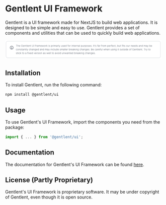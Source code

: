 # Gentlent UI Framework

Gentlent is a UI framework made for NextJS to build web applications. It is designed to be simple and easy to use. Gentlent provides a set of components and utilities that can be used to quickly build web applications.

![The Gentlent UI framework is primarly used for internal purposes. It's far from perfect, but fits our needs and may be constantly changed and may include smaller breaking changes. Be careful when using it outside of Gentlent. Try to stick to a fixed version as well to avoid unwanted breaking changes.](./readme-assets/notice.png)

## Installation

To install Gentlent, run the following command:

```bash
npm install @gentlent/ui
```

## Usage

To use Gentlent's UI Framework, import the components you need from the package:

```jsx
import { ... } from '@gentlent/ui';
```

## Documentation

The documentation for Gentlent's UI Framework can be found [here](https://ui.gentlent.com/).

## License (Partly Proprietary)

Gentlent's UI Framework is proprietary software. It may be under copyright of Gentlent, even though it is open source.
